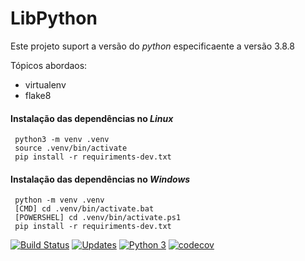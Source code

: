# LibPython

Este projeto suport a versão  do _python_ especificaente a versão 3.8.8

Tópicos abordaos:

* virtualenv
* flake8


#### Instalação das dependências no _Linux_
```console
 python3 -m venv .venv
 source .venv/bin/activate
 pip install -r requiriments-dev.txt
 ```

#### Instalação das dependências no _Windows_
```console
 python -m venv .venv
 [CMD] cd .venv/bin/activate.bat
 [POWERSHEL] cd .venv/bin/activate.ps1
 pip install -r requiriments-dev.txt
 ```
[![Build Status](https://travis-ci.com/JeanTheodoro/LibPython.svg?branch=main)](https://travis-ci.com/JeanTheodoro/LibPython)
[![Updates](https://pyup.io/repos/github/JeanTheodoro/LibPython/shield.svg)](https://pyup.io/repos/github/JeanTheodoro/LibPython/)
[![Python 3](https://pyup.io/repos/github/JeanTheodoro/LibPython/python-3-shield.svg)](https://pyup.io/repos/github/JeanTheodoro/LibPython/)
[![codecov](https://codecov.io/gh/JeanTheodoro/LibPython/branch/main/graph/badge.svg?token=0EULUUYLBA)](https://codecov.io/gh/JeanTheodoro/LibPython)